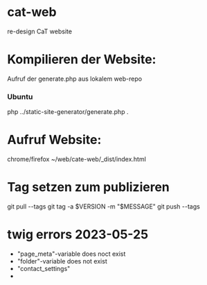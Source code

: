 # cat-web
re-design CaT website

# Kompilieren der Website:
Aufruf der generate.php aus lokalem web-repo

### Ubuntu
php ../static-site-generator/generate.php .

# Aufruf Website:
chrome/firefox ~/web/cate-web/_dist/index.html

# Tag setzen zum publizieren
git pull --tags
git tag -a $VERSION -m "$MESSAGE"
git push --tags

# twig errors 2023-05-25
* "page_meta"-variable does noct exist
* "folder"-variable does not exist
* "contact_settings"
* 
